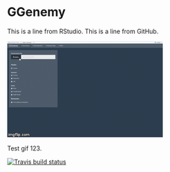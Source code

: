 # GGenemy

This is a line from RStudio.
This is a line from GitHub.

![Upload Data Demo](Image/1.Gif_Data_Upload.gif)

Test gif 123.


<!-- badges: start -->
  [![Travis build status](https://travis-ci.org/tajohu/GGenemy.svg?branch=master)](https://travis-ci.org/tajohu/GGenemy)
  <!-- badges: end -->
